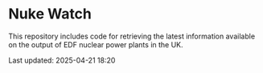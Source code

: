 # Nuke Watch

This repository includes code for retrieving the latest information available on the output of EDF nuclear power plants in the UK.

Last updated: 2025-04-21 18:20